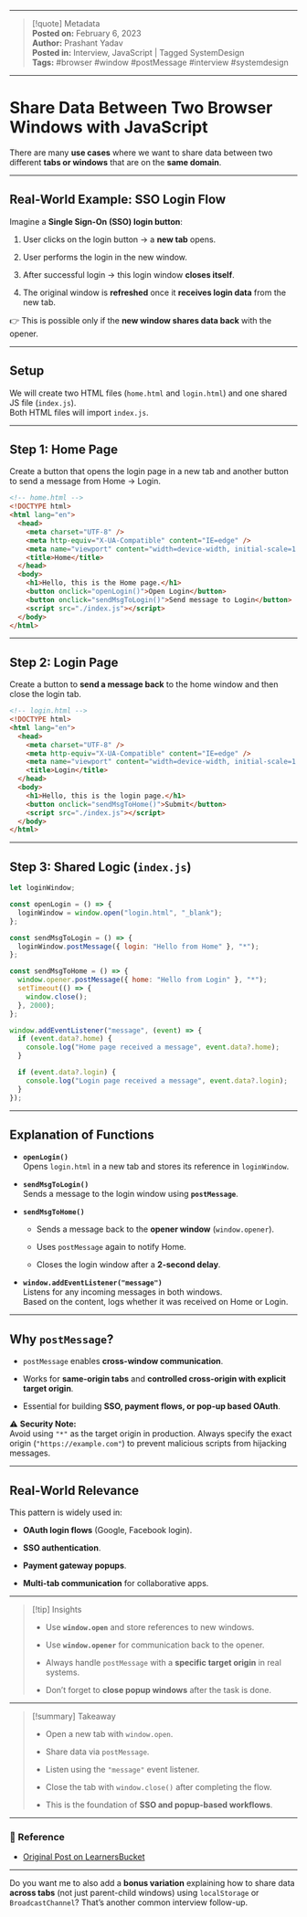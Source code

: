 
---

> [!quote] Metadata  
> **Posted on:** February 6, 2023  
> **Author:** Prashant Yadav  
> **Posted in:** Interview, JavaScript | Tagged SystemDesign  
> **Tags:** #browser #window #postMessage #interview #systemdesign

---

# Share Data Between Two Browser Windows with JavaScript

There are many **use cases** where we want to share data between two different **tabs or windows** that are on the **same domain**.

---

## Real-World Example: SSO Login Flow

Imagine a **Single Sign-On (SSO) login button**:

1. User clicks on the login button → a **new tab** opens.
    
2. User performs the login in the new window.
    
3. After successful login → this login window **closes itself**.
    
4. The original window is **refreshed** once it **receives login data** from the new tab.
    

👉 This is possible only if the **new window shares data back** with the opener.

---

## Setup

We will create two HTML files (`home.html` and `login.html`) and one shared JS file (`index.js`).  
Both HTML files will import `index.js`.

---

## Step 1: Home Page

Create a button that opens the login page in a new tab and another button to send a message from Home → Login.

```html
<!-- home.html -->
<!DOCTYPE html>
<html lang="en">
  <head>
    <meta charset="UTF-8" />
    <meta http-equiv="X-UA-Compatible" content="IE=edge" />
    <meta name="viewport" content="width=device-width, initial-scale=1.0" />
    <title>Home</title>
  </head>
  <body>
    <h1>Hello, this is the Home page.</h1>
    <button onclick="openLogin()">Open Login</button>
    <button onclick="sendMsgToLogin()">Send message to Login</button>
    <script src="./index.js"></script>
  </body>
</html>
```

---

## Step 2: Login Page

Create a button to **send a message back** to the home window and then close the login tab.

```html
<!-- login.html -->
<!DOCTYPE html>
<html lang="en">
  <head>
    <meta charset="UTF-8" />
    <meta http-equiv="X-UA-Compatible" content="IE=edge" />
    <meta name="viewport" content="width=device-width, initial-scale=1.0" />
    <title>Login</title>
  </head>
  <body>
    <h1>Hello, this is the login page.</h1>
    <button onclick="sendMsgToHome()">Submit</button>
    <script src="./index.js"></script>
  </body>
</html>
```

---

## Step 3: Shared Logic (`index.js`)

```javascript
let loginWindow;

const openLogin = () => {
  loginWindow = window.open("login.html", "_blank");
};

const sendMsgToLogin = () => {
  loginWindow.postMessage({ login: "Hello from Home" }, "*");
};

const sendMsgToHome = () => {
  window.opener.postMessage({ home: "Hello from Login" }, "*");
  setTimeout(() => {
    window.close();
  }, 2000);
};

window.addEventListener("message", (event) => {
  if (event.data?.home) {
    console.log("Home page received a message", event.data?.home);
  }

  if (event.data?.login) {
    console.log("Login page received a message", event.data?.login);
  }
});
```

---

## Explanation of Functions

- **`openLogin()`**  
    Opens `login.html` in a new tab and stores its reference in `loginWindow`.
    
- **`sendMsgToLogin()`**  
    Sends a message to the login window using **`postMessage`**.
    
- **`sendMsgToHome()`**
    
    - Sends a message back to the **opener window** (`window.opener`).
        
    - Uses `postMessage` again to notify Home.
        
    - Closes the login window after a **2-second delay**.
        
- **`window.addEventListener("message")`**  
    Listens for any incoming messages in both windows.  
    Based on the content, logs whether it was received on Home or Login.
    

---

## Why `postMessage`?

- `postMessage` enables **cross-window communication**.
    
- Works for **same-origin tabs** and **controlled cross-origin with explicit target origin**.
    
- Essential for building **SSO, payment flows, or pop-up based OAuth**.
    

⚠️ **Security Note:**  
Avoid using `"*"` as the target origin in production. Always specify the exact origin (`"https://example.com"`) to prevent malicious scripts from hijacking messages.

---

## Real-World Relevance

This pattern is widely used in:

- **OAuth login flows** (Google, Facebook login).
    
- **SSO authentication**.
    
- **Payment gateway popups**.
    
- **Multi-tab communication** for collaborative apps.
    

---

> [!tip] Insights
> 
> - Use **`window.open`** and store references to new windows.
>     
> - Use **`window.opener`** for communication back to the opener.
>     
> - Always handle `postMessage` with a **specific target origin** in real systems.
>     
> - Don’t forget to **close popup windows** after the task is done.
>     

---

> [!summary] Takeaway
> 
> - Open a new tab with `window.open`.
>     
> - Share data via `postMessage`.
>     
> - Listen using the `"message"` event listener.
>     
> - Close the tab with `window.close()` after completing the flow.
>     
> - This is the foundation of **SSO and popup-based workflows**.
>     

---

### 📎 Reference

- [Original Post on LearnersBucket](https://learnersbucket.com/examples/interview/share-data-between-two-browser-window-with-javascript/)
    

---

Do you want me to also add a **bonus variation** explaining how to share data **across tabs** (not just parent-child windows) using `localStorage` or `BroadcastChannel`? That’s another common interview follow-up.
